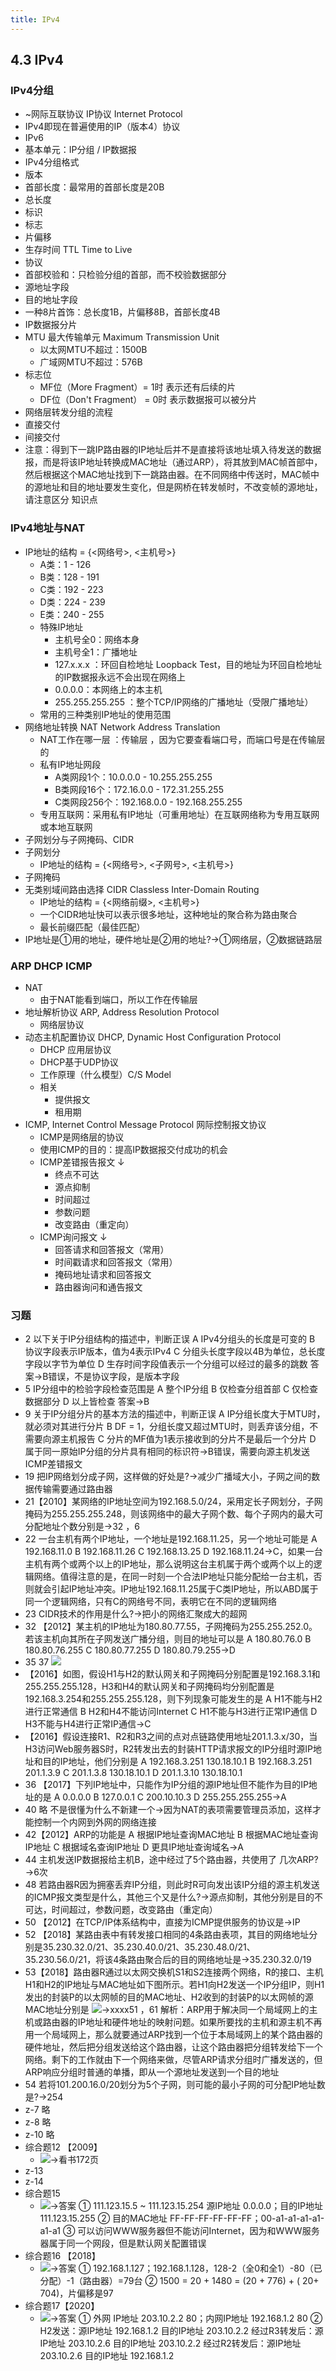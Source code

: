 ```yaml
---
title: IPv4
---
```

## 4.3 IPv4
### IPv4分组
- ~网际互联协议 IP协议 Internet Protocol 
- IPv4即现在普遍使用的IP（版本4）协议
- IPv6
- 基本单元：IP分组  / IP数据报
- IPv4分组格式
- 版本
- 首部长度：最常用的首部长度是20B
- 总长度
- 标识
- 标志
- 片偏移
- 生存时间 TTL Time to Live
- 协议
- 首部校验和：只检验分组的首部，而不校验数据部分
- 源地址字段
- 目的地址字段
- 一种8片首饰：总长度1B，片偏移8B，首部长度4B  
- IP数据报分片 
- MTU 最大传输单元 Maximum Transmission Unit
    - 以太网MTU不超过：1500B
    - 广域网MTU不超过：576B
- 标志位
    - MF位（More Fragment）= 1时 表示还有后续的片
    - DF位（Don't Fragment） = 0时 表示数据报可以被分片
- 网络层转发分组的流程
- 直接交付
- 间接交付
- 注意：得到下一跳IP路由器的IP地址后并不是直接将该地址填入待发送的数据报，而是将该IP地址转换成MAC地址（通过ARP），将其放到MAC帧首部中，然后根据这个MAC地址找到下一跳路由器。在不同网络中传送时，MAC帧中的源地址和目的地址要发生变化，但是网桥在转发帧时，不改变帧的源地址，请注意区分 知识点
### IPv4地址与NAT
- IP地址的结构 = {<网络号>, <主机号>} 
    - A类：1 - 126
    - B类：128 - 191
    - C类：192 - 223
    - D类：224 - 239
    - E类：240 - 255
    - 特殊IP地址
        - 主机号全0：网络本身
        - 主机号全1：广播地址
        - 127.x.x.x ：环回自检地址 Loopback Test，目的地址为环回自检地址的IP数据报永远不会出现在网络上
        - 0.0.0.0：本网络上的本主机
        - 255.255.255.255 ：整个TCP/IP网络的广播地址（受限广播地址）
    - 常用的三种类别IP地址的使用范围
- 网络地址转换 NAT Network Address Translation
    - NAT工作在哪一层 ：传输层 ，因为它要查看端口号，而端口号是在传输层的
    - 私有IP地址网段
        - A类网段1个：10.0.0.0 - 10.255.255.255
        - B类网段16个：172.16.0.0 - 172.31.255.255
        - C类网段256个：192.168.0.0 - 192.168.255.255
    - 专用互联网：采用私有IP地址（可重用地址）在互联网络称为专用互联网或本地互联网
- 子网划分与子网掩码、CIDR
- 子网划分
    - IP地址的结构 = {<网络号>, <子网号>, <主机号>}
- 子网掩码
- 无类别域间路由选择 CIDR Classless Inter-Domain Routing
    - IP地址的结构 = {<网络前缀>, <主机号>}
    - 一个CIDR地址快可以表示很多地址，这种地址的聚合称为路由聚合
    - 最长前缀匹配（最佳匹配）
- IP地址是①用的地址，硬件地址是②用的地址?→①网络层，②数据链路层
### ARP DHCP ICMP
- NAT
    - 由于NAT能看到端口，所以工作在传输层
- 地址解析协议 ARP, Address Resolution Protocol
    - 网络层协议
- 动态主机配置协议 DHCP, Dynamic Host Configuration Protocol
    - DHCP 应用层协议
    - DHCP基于UDP协议
    - 工作原理（什么模型）C/S Model
    - 相关
        - 提供报文
        - 租用期
- ICMP, Internet Control Message Protocol 网际控制报文协议
    - ICMP是网络层的协议
    - 使用ICMP的目的：提高IP数据报交付成功的机会
    - ICMP差错报告报文 ↓ 
        - 终点不可达
        - 源点抑制
        - 时间超过
        - 参数问题
        - 改变路由（重定向）
    - ICMP询问报文 ↓ 
        - 回答请求和回答报文（常用）
        - 时间戳请求和回答报文（常用）
        - 掩码地址请求和回答报文
        - 路由器询问和通告报文
### 习题
- 2 以下关于IP分组结构的描述中，判断正误
A IPv4分组头的长度是可变的
B 协议字段表示IP版本，值为4表示IPv4
C 分组头长度字段以4B为单位，总长度字段以字节为单位
D 生存时间字段值表示一个分组可以经过的最多的跳数
答案→B错误，不是协议字段，是版本字段
- 5 IP分组中的检验字段检查范围是
A 整个IP分组
B 仅检查分组首部
C 仅检查数据部分
D 以上皆检查
答案→B
- 9 关于IP分组分片的基本方法的描述中，判断正误
A IP分组长度大于MTU时，就必须对其进行分片
B DF = 1，分组长度又超过MTU时，则丢弃该分组，不需要向源主机报告
C 分片的MF值为1表示接收到的分片不是最后一个分片
D 属于同一原始IP分组的分片具有相同的标识符→B错误，需要向源主机发送ICMP差错报文
- 19 把IP网络划分成子网，这样做的好处是?→减少广播域大小，子网之间的数据传输需要通过路由器
- 21【2010】某网络的IP地址空间为192.168.5.0/24，采用定长子网划分，子网掩码为255.255.255.248，则该网络中的最大子网个数、每个子网内的最大可分配地址个数分别是→32 ，6
- 22 一台主机有两个IP地址，一个地址是192.168.11.25，另一个地址可能是
A 192.168.11.0
B 192.168.11.26
C 192.168.13.25
D 192.168.11.24→C，如果一台主机有两个或两个以上的IP地址，那么说明这台主机属于两个或两个以上的逻辑网络。值得注意的是，在同一时刻一个合法IP地址只能分配给一台主机，否则就会引起IP地址冲突。IP地址192.168.11.25属于C类IP地址，所以ABD属于同一个逻辑网络，只有C的网络号不同，表明它在不同的逻辑网络
- 23 CIDR技术的作用是什么?→把小的网络汇聚成大的超网
- 32 【2012】某主机的IP地址为180.80.77.55，子网掩码为255.255.252.0。若该主机向其所在子网发送广播分组，则目的地址可以是
A 180.80.76.0
B 180.80.76.255
C 180.80.77.255
D 180.80.79.255→D
- 35 37    ![](local://D:/OneDrive/Documents/2021/RemNote/publish-cs/files/KSjslXOz--QAkrVuUkQA_6r5GFzsQcXJXgYNNJdJsBuX4r2xkJnSvS59bVkSTJ0IrgoX3n_0YsDK4ZFplINZOivAL_y7vJJbCIWkX7Oxs8NhgRmg29KmDwPAFL8V0i-r.png) 
- 【2016】如图，假设H1与H2的默认网关和子网掩码分别配置是192.168.3.1和255.255.255.128，H3和H4的默认网关和子网掩码均分别配置是192.168.3.254和255.255.255.128，则下列现象可能发生的是
A H1不能与H2进行正常通信
B H2和H4不能访问Internet
C H1不能与H3进行正常IP通信
D H3不能与H4进行正常IP通信→C
- 【2016】假设连接R1、R2和R3之间的点对点链路使用地址201.1.3.x/30，当H3访问Web服务器S时，R2转发出去的封装HTTP请求报文的IP分组时源IP地址和目的IP地址，他们分别是
A 192.168.3.251 130.18.10.1
B 192.168.3.251 201.1.3.9
C 201.1.3.8 130.18.10.1
D 201.1.3.10 130.18.10.1
- 36 【2017】下列IP地址中，只能作为IP分组的源IP地址但不能作为目的IP地址的是
A 0.0.0.0
B 127.0.0.1
C 200.10.10.3
D 255.255.255.255→A
- 40 略 不是很懂为什么不新建一个→因为NAT的表项需要管理员添加，这样才能控制一个内网到外网的网络连接
- 42【2012】ARP的功能是
A 根据IP地址查询MAC地址
B 根据MAC地址查询IP地址
C 根据域名查询IP地址
D 更具IP地址查询域名→A
- 44 主机发送IP数据报给主机B，途中经过了5个路由器，共使用了 几次ARP?→6次
- 48 若路由器R因为拥塞丢弃IP分组，则此时R可向发出该IP分组的源主机发送的ICMP报文类型是什么，其他三个又是什么?→源点抑制，其他分别是目的不可达，时间超过，参数问题，改变路由（重定向）
- 50 【2012】在TCP/IP体系结构中，直接为ICMP提供服务的协议是→IP
- 52 【2018】某路由表中有转发接口相同的4条路由表项，其目的网络地址分别是35.230.32.0/21、35.230.40.0/21、35.230.48.0/21、35.230.56.0/21，将该4条路由聚合后的目的网络地址是→35.230.32.0/19
- 53【2018】路由器R通过以太网交换机S1和S2连接两个网络，R的接口、主机H1和H2的IP地址与MAC地址如下图所示。若H1向H2发送一个IP分组IP，则H1发出的封装P的以太网帧的目的MAC地址、H2收到的封装P的以太网帧的源MAC地址分别是
![](local://D:/OneDrive/Documents/2021/RemNote/publish-cs/files/9a1Yu4XR1Uc93RRbBHcrHdOyDUaOT61syQ-dfBY_dj61vhbkWboiSvhaWdmmdnvR0IgPHdfwGGbUkzY1xT51lR2WJjHAxSrIwoBpiviG5eGl4zThIzXu2GbGeBLauXES.png)→xxxx51 ，61
解析：ARP用于解决同一个局域网上的主机或路由器的IP地址和硬件地址的映射问题。如果所要找的主机和源主机不再用一个局域网上，那么就要通过ARP找到一个位于本局域网上的某个路由器的硬件地址，然后把分组发送给这个路由器，让这个路由器把分组转发给下一个网络。剩下的工作就由下一个网络来做，尽管ARP请求分组时广播发送的，但ARP响应分组时普通的单播，即从一个源地址发送到一个目的地址
- 54 若将101.200.16.0/20划分为5个子网，则可能的最小子网的可分配IP地址数是?→254
- z-7 略
- z-8 略
- z-10 略
- 综合题12 【2009】
    - ![](local://D:/OneDrive/Documents/2021/RemNote/publish-cs/files/jETgMJ_-0h_UApps31OXUX-dme_9149nzC3HHnatfr6DuyWbK8vUBf0TBOeoXLJNvOEOhdsd3EebYJy3TOTN-yFRUwq1FFQMoEK-aRsFUi9a2lBP9G2wJTX1jrtUVHM4.png)→看书172页
- z-13
- z-14
- 综合题15
    - ![](local://D:/OneDrive/Documents/2021/RemNote/publish-cs/files/H6pq6RAA3Brb_KkFBI602U_dyVQwl2aysb6WP8dYWz9KG2BFfivJt53i8C4C_85MZf7d1EsijKXOneAUF47snhiKxEnxpEnUeuJ1CWH-WlVV2iK5AXdiaKpafxLw7-4W.png)→答案
① 111.123.15.5 ~ 111.123.15.254
源IP地址 0.0.0.0；目的IP地址 111.123.15.255
② 目的MAC地址 FF-FF-FF-FF-FF-FF；00-a1-a1-a1-a1-a1-a1
③ 可以访问WWW服务器但不能访问Internet，因为和WWW服务器属于同一个网段，但是默认网关配置错误
- 综合题16 【2018】
    - ![](local://D:/OneDrive/Documents/2021/RemNote/publish-cs/files/aejJ0iqb2LXLZiXbZ0_lP2sMtxyoZm7aAj8PblksFSyoZSuf0VOcvVSflMo5JHbi_iKADbt71ACDbBH2TD5s8YtAFOamDTER4Vrnnp4pOr_WNZu0z-3cVIs9MU04l3fw.png)→答案
① 192.168.1.127；192.168.1.128，128-2（全0和全1）-80（已分配）-1（路由器）=79台
② 1500 = 20 + 1480 = (20 + 776) + ( 20+ 704)，片偏移是97
- 综合题17【2020】
    - ![](local://D:/OneDrive/Documents/2021/RemNote/publish-cs/files/xybmiJO0l4g_UNPSxj1glaEqUi6JWnrWkmC328J2sG5QoD4qOtWF63HB3X5wo_Hmz7QUrj23k1zEFxuJZctHfjL4Q2BoJg8twX24BLXGaasyi7gqmWgaMtB0MSWvhofU.png)→答案
① 外网 IP地址 203.10.2.2 80；内网IP地址 192.168.1.2 80
② H2发送：源IP地址 192.168.1.2 目的IP地址 203.10.2.2
经过R3转发后：源IP地址 203.10.2.6 目的IP地址 203.10.2.2
经过R2转发后：源IP地址 203.10.2.6 目的IP地址 192.168.1.2
